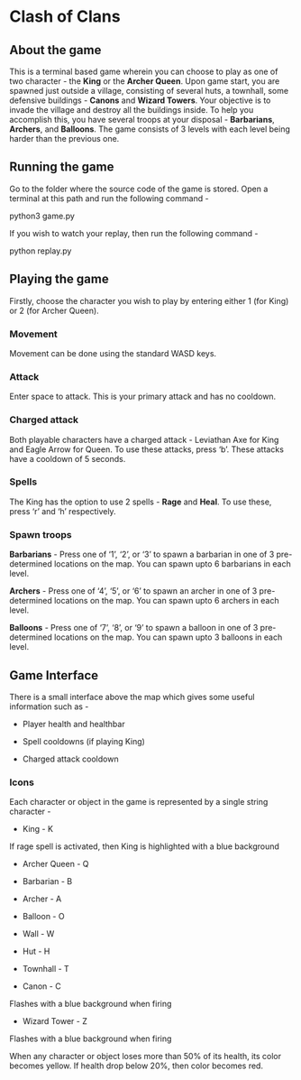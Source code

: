 # Clash of Clans

## About the game

This is a terminal based game wherein you can choose to play as one of two character - the **King** or the **Archer Queen**. Upon game start, you are spawned just outside a village, consisting of several huts, a townhall, some defensive buildings - **Canons** and **Wizard Towers**. Your objective is to invade the village and destroy all the buildings inside. To help you accomplish this, you have several troops at your disposal - **Barbarians**, **Archers**, and **Balloons**. The game consists of 3 levels with each level being harder than the previous one.

## Running the game

Go to the folder where the source code of the game is stored. Open a terminal at this path and run the following command -

python3 game.py

If you wish to watch your replay, then run the following command -

python replay.py

## Playing the game

Firstly, choose the character you wish to play by entering either 1 (for King) or 2 (for Archer Queen).

### Movement

Movement can be done using the standard WASD keys.

### Attack

Enter space to attack. This is your primary attack and has no cooldown.

### Charged attack

Both playable characters have a charged attack - Leviathan Axe for King and Eagle Arrow for Queen. To use these attacks, press ‘b’. These attacks have a cooldown of 5 seconds.

### Spells

The King has the option to use 2 spells - **Rage** and **Heal**. To use these, press ‘r’ and ‘h’ respectively.

### Spawn troops

**Barbarians** - Press one of ‘1’, ‘2’, or ‘3’ to spawn a barbarian in one of 3 pre-determined locations on the map. You can spawn upto 6 barbarians in each level.

**Archers** - Press one of ‘4’, ‘5’, or ‘6’ to spawn an archer in one of 3 pre-determined locations on the map. You can spawn upto 6 archers in each level.

**Balloons** - Press one of ‘7’, ‘8’, or ‘9’ to spawn a balloon in one of 3 pre-determined locations on the map. You can spawn upto 3 balloons in each level.

## Game Interface

There is a small interface above the map which gives some useful information such as - 

- Player health and healthbar

- Spell cooldowns (if playing King)

- Charged attack cooldown

### Icons

Each character or object in the game is represented by a single string character - 

- King - K

If rage spell is activated, then King is highlighted with a blue background

- Archer Queen - Q

- Barbarian - B

- Archer - A

- Balloon - O

- Wall - W

- Hut - H

- Townhall - T

- Canon - C

Flashes with a blue background when firing

- Wizard Tower - Z

Flashes with a blue background when firing

When any character or object loses more than 50% of its health, its color becomes yellow. If health drop below 20%, then color becomes red.
